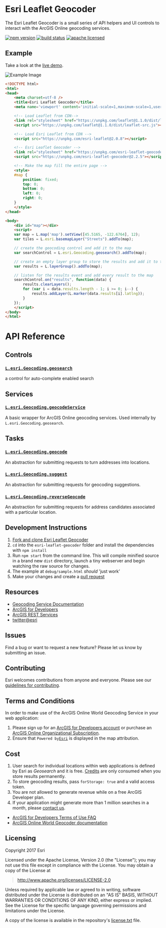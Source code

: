 # Esri Leaflet Geocoder

The Esri Leaflet Geocoder is a small series of API helpers and UI controls to interact with the ArcGIS Online geocoding services.

[![npm version][npm-img]][npm-url]
[![build status][travis-img]][travis-url]
[![apache licensed](https://img.shields.io/badge/license-Apache-green.svg?style=flat-square)](https://raw.githubusercontent.com/Esri/esri-leaflet-geocoder/master/LICENSE)

[npm-img]: https://img.shields.io/npm/v/esri-leaflet-geocoder.svg?style=flat-square
[npm-url]: https://www.npmjs.com/package/esri-leaflet-geocoder
[travis-img]: https://img.shields.io/travis/Esri/esri-leaflet-geocoder/master.svg?style=flat-square
[travis-url]: https://travis-ci.org/Esri/esri-leaflet-geocoder

## Example

Take a look at the [live demo](http://esri.github.com/esri-leaflet/examples/geocoding-control.html).

![Example Image](https://raw.github.com/esri/esri-leaflet-geocoder/master/example.png)

```html
<!DOCTYPE html>
<html>
<head>
    <meta charset=utf-8 />
    <title>Esri Leaflet Geocoder</title>
    <meta name='viewport' content='initial-scale=1,maximum-scale=1,user-scalable=no' />

    <!-- Load Leaflet from CDN-->
    <link rel="stylesheet" href="https://unpkg.com/leaflet@1.1.0/dist/leaflet.css" />
    <script src="https://unpkg.com/leaflet@1.1.0/dist/leaflet-src.js"></script>

    <!-- Load Esri Leaflet from CDN -->
    <script src="https://unpkg.com/esri-leaflet@2.0.8"></script>

    <!-- Esri Leaflet Geocoder -->
    <link rel="stylesheet" href="https://unpkg.com/esri-leaflet-geocoder@2.2.5/dist/esri-leaflet-geocoder.css">
    <script src="https://unpkg.com/esri-leaflet-geocoder@2.2.5"></script>

    <!-- Make the map fill the entire page -->
    <style>
    #map {
        position: fixed;
        top: 0;
        bottom: 0;
        left: 0;
        right: 0;
    }
    </style>
</head>

<body>
    <div id="map"></div>
    <script>
    var map = L.map('map').setView([45.5165, -122.6764], 12);
    var tiles = L.esri.basemapLayer("Streets").addTo(map);

    // create the geocoding control and add it to the map
    var searchControl = L.esri.Geocoding.geosearch().addTo(map);

    // create an empty layer group to store the results and add it to the map
    var results = L.layerGroup().addTo(map);

    // listen for the results event and add every result to the map
    searchControl.on("results", function(data) {
        results.clearLayers();
        for (var i = data.results.length - 1; i >= 0; i--) {
            results.addLayer(L.marker(data.results[i].latlng));
        }
    });
    </script>
</body>
</html>
```

# API Reference

## Controls

### [`L.esri.Geocoding.geosearch`](http://esri.github.io/esri-leaflet/api-reference/controls/geosearch.html)
a control for auto-complete enabled search

## Services

### [`L.esri.Geocoding.geocodeService`](http://esri.github.io/esri-leaflet/api-reference/services/geocode-service.html)
A basic wrapper for ArcGIS Online geocoding services. Used internally by `L.esri.Geocoding.geosearch`.

## Tasks

### [`L.esri.Geocoding.geocode`](http://esri.github.io/esri-leaflet/api-reference/tasks/geocode.html)
An abstraction for submitting requests to turn addresses into locations.

### [`L.esri.Geocoding.suggest`](http://esri.github.io/esri-leaflet/api-reference/tasks/suggest.html)
An abstraction for submitting requests for geocoding suggestions.

### [`L.esri.Geocoding.reverseGeocode`](http://esri.github.io/esri-leaflet/api-reference/tasks/reverse-geocode.html)
An abstraction for submitting requests for address candidates associated with a particular location.

## Development Instructions

1. [Fork and clone Esri Leaflet Geocoder](https://help.github.com/articles/fork-a-repo)
2. `cd` into the `esri-leaflet-geocoder` folder and install the dependencies with `npm install`
3. Run `npm start` from the command line. This will compile minified source in a brand new `dist` directory, launch a tiny webserver and begin watching the raw source for changes.
4. The example at `debug/sample.html` *should* 'just work'
5. Make your changes and create a [pull request](https://help.github.com/articles/creating-a-pull-request)

## Resources

* [Geocoding Service Documentation](http://resources.arcgis.com/en/help/arcgis-rest-api/#/Single_input_field_geocoding/02r300000015000000/)
* [ArcGIS for Developers](http://developers.arcgis.com)
* [ArcGIS REST Services](http://resources.arcgis.com/en/help/arcgis-rest-api/)
* [twitter@esri](http://twitter.com/esri)

## Issues

Find a bug or want to request a new feature?  Please let us know by submitting an issue.

## Contributing

Esri welcomes contributions from anyone and everyone. Please see our [guidelines for contributing](https://github.com/Esri/esri-leaflet/blob/master/CONTRIBUTING.md).

## Terms and Conditions

In order to make use of the ArcGIS Online World Geocoding Service in your web application:

1. Please sign up for an [ArcGIS for Developers account](https://developers.arcgis.com/en/plans) or purchase an [ArcGIS Online Organizational Subscription](http://www.arcgis.com/features/plans/pricing.html).
2. Ensure that `Powered by`[`Esri`](http://esri.com) is displayed in the map attribution.

## Cost

1. User search for individual locations within web applications is defined by Esri as *Geosearch* and it is free. [Credits](https://developers.arcgis.com/credits/) are only consumed when you store results permanently.
2. To store geocoding results, pass `forStorage: true` and a valid access token.
3. You are not allowed to generate revenue while on a free ArcGIS Developer plan.
4. If your application might generate more than 1 million searches in a month, please [contact us](http://www.esri.com/about-esri/contact).

* [ArcGIS for Developers Terms of Use FAQ](https://developers.arcgis.com/en/terms/faq/)
* [ArcGIS Online World Geocoder documentation](http://resources.arcgis.com/en/help/arcgis-rest-api/#/Single_input_field_geocoding/02r300000015000000/)

## Licensing
Copyright 2017 Esri

Licensed under the Apache License, Version 2.0 (the "License");
you may not use this file except in compliance with the License.
You may obtain a copy of the License at

> http://www.apache.org/licenses/LICENSE-2.0

Unless required by applicable law or agreed to in writing, software
distributed under the License is distributed on an "AS IS" BASIS,
WITHOUT WARRANTIES OR CONDITIONS OF ANY KIND, either express or implied.
See the License for the specific language governing permissions and
limitations under the License.

A copy of the license is available in the repository's [license.txt]( https://raw.github.com/Esri/esri-leaflet-geocoder/master/license.txt) file.